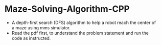 # Maze-Solving-Algorithm-CPP

* A depth-first search (DFS) algorithm to help a robot reach the center of a
maze using mms simulator.
* Read the pdf first, to understand the problem statement and run the code as instructed.
